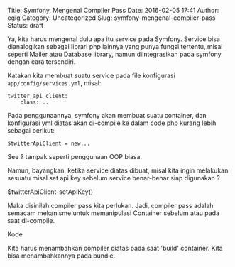 Title: Symfony, Mengenal Compiler Pass
Date: 2016-02-05 17:41
Author: egig
Category: Uncategorized
Slug: symfony-mengenal-compiler-pass
Status: draft

Ya, kita harus mengenal dulu apa itu service pada Symfony. Service bisa
dianalogikan sebagai librari php lainnya yang punya fungsi tertentu,
misal seperti Mailer atau Database library, namun diintegrasikan pada
symfony dengan cara tersendiri.

Katakan kita membuat suatu service pada file konfigurasi
`app/config/services.yml`, misal:

    twitter_api_client:
        class: ..

Pada penggunaannya, symfony akan membuat suatu container, dan
konfigurasi yml diatas akan di-compile ke dalam code php kurang lebih
sebagai berikut:

    $twitterApiClient = new...

See ? tampak seperti penggunaan OOP biasa.

Namun, bayangkan, ketika service diatas dibuat, misal kita ingin
melakukan sesuatu misal set api key sebelum service benar-benar siap
digunakan ?

\$twitterApiClient-setApiKey()

Maka disinilah compiler pass kita perlukan. Jadi, compiler pass adalah
semacam mekanisme untuk memanipulasi Container sebelum atau pada saat
di-compile.

Kode

Kita harus menambahkan compiler diatas pada saat 'build' container. Kita
bisa menambahkannya pada bundle.
